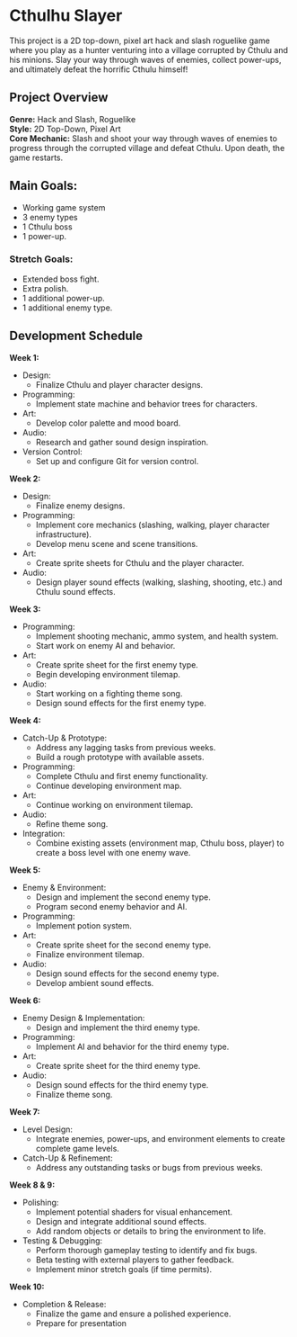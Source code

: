 # Cthulhu Slayer
This project is a 2D top-down, pixel art hack and slash roguelike game where you play as a 
hunter venturing into a village corrupted by Cthulu and his minions. Slay your way through 
waves of enemies, collect power-ups, and ultimately defeat the horrific Cthulu himself!

## Project Overview
**Genre:** Hack and Slash, Roguelike <br>
**Style:** 2D Top-Down, Pixel Art<br>
**Core Mechanic:** Slash and shoot your way through waves of enemies to progress through the
corrupted village and defeat Cthulu. Upon death, the game restarts.

## Main Goals:
- Working game system 
- 3 enemy types
- 1 Cthulu boss
- 1 power-up.

### Stretch Goals:
- Extended boss fight.
- Extra polish.
- 1 additional power-up.
- 1 additional enemy type.

## Development Schedule

**Week 1:**
- Design:
	- Finalize Cthulu and player character designs.
- Programming:
	- Implement state machine and behavior trees for characters.
- Art:
	- Develop color palette and mood board.
- Audio:
	- Research and gather sound design inspiration.
- Version Control:
	- Set up and configure Git for version control.

**Week 2:**
- Design:
	- Finalize enemy designs.
- Programming:
	- Implement core mechanics (slashing, walking, player character infrastructure).
	- Develop menu scene and scene transitions.
- Art:
	- Create sprite sheets for Cthulu and the player character.
- Audio:
	- Design player sound effects (walking, slashing, shooting, etc.) and Cthulu sound effects.

**Week 3:**
- Programming:
	- Implement shooting mechanic, ammo system, and health system.
	- Start work on enemy AI and behavior.
- Art:
	- Create sprite sheet for the first enemy type.
	- Begin developing environment tilemap.
- Audio:
	- Start working on a fighting theme song.
	- Design sound effects for the first enemy type.

**Week 4:**
- Catch-Up & Prototype:
	- Address any lagging tasks from previous weeks.
	- Build a rough prototype with available assets.
- Programming:
	- Complete Cthulu and first enemy functionality.
	- Continue developing environment map.
- Art:
	- Continue working on environment tilemap.
- Audio:
	- Refine theme song.
- Integration:
	- Combine existing assets (environment map, Cthulu boss, player) to create a boss level with one enemy wave.

**Week 5:**
- Enemy & Environment:
	- Design and implement the second enemy type.
	- Program second enemy behavior and AI.
- Programming:
	- Implement potion system.
- Art:
	- Create sprite sheet for the second enemy type.
	- Finalize environment tilemap.
- Audio:
	- Design sound effects for the second enemy type.
	- Develop ambient sound effects.

**Week 6:**
- Enemy Design & Implementation:
	- Design and implement the third enemy type.
- Programming:
	- Implement AI and behavior for the third enemy type.
- Art:
	- Create sprite sheet for the third enemy type.
- Audio:
	- Design sound effects for the third enemy type.
	- Finalize theme song.

**Week 7:**
- Level Design:
	- Integrate enemies, power-ups, and environment elements to create complete game levels.
- Catch-Up & Refinement:
	- Address any outstanding tasks or bugs from previous weeks.

**Week 8 & 9:**
- Polishing:
	- Implement potential shaders for visual enhancement.
	- Design and integrate additional sound effects.
	- Add random objects or details to bring the environment to life.
- Testing & Debugging:
	- Perform thorough gameplay testing to identify and fix bugs.
	- Beta testing with external players to gather feedback.
	- Implement minor stretch goals (if time permits).

**Week 10:**
- Completion & Release:
	- Finalize the game and ensure a polished experience.
	- Prepare for presentation


